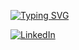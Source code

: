 [![Typing SVG](https://readme-typing-svg.demolab.com?font=Fira+Code&pause=1000&width=435&lines=Hello%2C+I'm+Bryan+Anderson)](https://git.io/typing-svg)

[![LinkedIn](https://img.shields.io/badge/LinkedIn-%230077B5.svg?logo=linkedin&logoColor=white)](https://www.linkedin.com/in/bryan-anderson-5014b72a9/) 



<!--
**bryandersonn/bryandersonn** is a ✨ _special_ ✨ repository because its `README.md` (this file) appears on your GitHub profile.
-->
